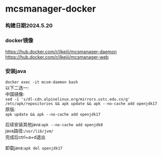 # mcsmanager-docker

### 构建日期2024.5.20

### docker镜像
https://hub.docker.com/r/ilkeiii/mcsmanager-daemon   
https://hub.docker.com/r/ilkeiii/mcsmanager-web

### 安装java
```docker exec -it mcsm-daemon bash```   
以下二选一:   
中国镜像:   
```sed -i 's/dl-cdn.alpinelinux.org/mirrors.ustc.edu.cn/g' /etc/apk/repositories && apk update && apk --no-cache add openjdk17```   
原版:   
```apk update && apk --no-cache add openjdk17```   

后续安装其他java:```apk --no-cache add openjdk8```   
java路径:```/usr/lib/jvm/```   
完成后ctrl+a+d退出   

卸载java:```apk del openjdk17```